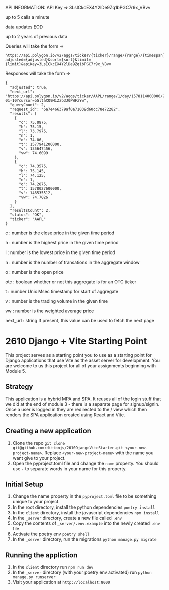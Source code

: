 API INFORMATION:
API Key => 3LsICkcEX4Y2lDe9Zq1bPGC7r9x_VBvv

up to 5 calls a minute

data updates EOD

up to 2 years of previous data 

Queries will take the form =>

```
https://api.polygon.io/v2/aggs/ticker/{ticker}/range/{range}/{timespan}/{start_date}/{end_date}?adjusted={adjusted}&sort={sort}&limit={limit}&apiKey=3LsICkcEX4Y2lDe9Zq1bPGC7r9x_VBvv
```
Responses will take the form =>
```
{
  "adjusted": true,
  "next_url": "https://api.polygon.io/v2/aggs/ticker/AAPL/range/1/day/1578114000000/2020-01-10?cursor=bGltaXQ9MiZzb3J0PWFzYw",
  "queryCount": 2,
  "request_id": "6a7e466379af0a71039d60cc78e72282",
  "results": [
    {
      "c": 75.0875,
      "h": 75.15,
      "l": 73.7975,
      "n": 1,
      "o": 74.06,
      "t": 1577941200000,
      "v": 135647456,
      "vw": 74.6099
    },
    {
      "c": 74.3575,
      "h": 75.145,
      "l": 74.125,
      "n": 1,
      "o": 74.2875,
      "t": 1578027600000,
      "v": 146535512,
      "vw": 74.7026
    }
  ],
  "resultsCount": 2,
  "status": "OK",
  "ticker": "AAPL"
}
```

c : number is the close price in the given time period

h : number is the highest price in the given time period

l : number is the lowest price in the given time period

n : number is the number of transations in the aggregate window

o : number is the open price

otc : boolean whether or not this aggregate is for an OTC ticker

t : number Unix Msec timestamp for start of aggregate

v : number is the trading volume in the given time

vw : number is the weighted average price

next_url : string If present, this value can be used to fetch the next page



# 2610 Django + Vite Starting Point
This project serves as a starting point you to use as a starting point for Django applications that use Vite as the asset server for development. You are welcome to us this project for all of your assignments beginning with Module 5.

## Strategy
This application is a hybrid MPA and SPA. It reuses all of the login stuff that we did at the end of module 3 - there is a separate page for signup/signin. Once a user is logged in they are redirected to the / view which then renders the SPA application created using React and Vite.

## Creating a new application
1. Clone the repo `git clone git@github.com:dittonjs/2610DjangoViteStarter.git <your-new-project-name>`. Replace `<your-new-project-name>` with the name you want give to your project.
2. Open the pyproject.toml file and change the `name` property. You should use `-` to separate words in your name for this property.

## Initial Setup
1. Change the name property in the `pyproject.toml` file to be something unique to your project.
1. In the root directory, install the python dependencies `poetry install`
2. In the `client` directory, install the javascript dependencies `npm install`
3. In the `_server` directory, create a new file called `.env`
4. Copy the contents of `_server/.env.example` into the newly created `.env` file.
5. Activate the poetry env `poetry shell`
6. In the `_server` directory, run the migrations `python manage.py migrate`

## Running the appliction
1. In the `client` directory run `npm run dev`
2. In the `_server` directory (with your poetry env activated) run `python manage.py runserver`
3. Visit your application at `http://localhost:8000`
